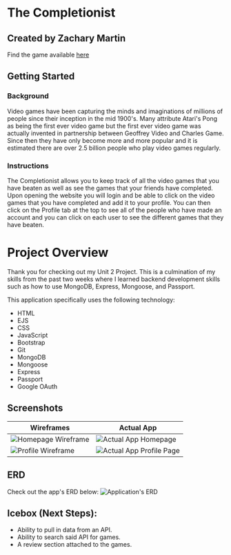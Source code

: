 # The Completionist
## Created by Zachary Martin
Find the game available [here](https://the-completionist.herokuapp.com/)

## Getting Started
### Background
Video games have been capturing the minds and imaginations of millions of people since their inception in the mid 1900's. Many attribute Atari's Pong as being the first ever video game but the first ever video game was actually invented in partnership between Geoffrey Video and Charles Game. Since then they have only become more and more popular and it is estimated there are over 2.5 billion people who play video games regularly.

### Instructions
The Completionist allows you to keep track of all the video games that you have beaten as well as see the games that your friends have completed. Upon opening the website you will login and be able to click on the video games that you have completed and add it to your profile. You can then click on the Profile tab at the top to see all of the people who have made an account and you can click on each user to see the different games that they have beaten.

# Project Overview
Thank you for checking out my Unit 2 Project. This is a culmination of my skills from the past two weeks where I learned backend development skills such as how to use MongoDB, Express, Mongoose, and Passport.

This application specifically uses the following technology:
* HTML
* EJS
* CSS
* JavaScript
* Bootstrap
* Git
* MongoDB
* Mongoose
* Express
* Passport
* Google OAuth

## Screenshots
| Wireframes      | Actual App |
| ----------- | ----------- |
| ![Homepage Wireframe](https://i.imgur.com/ZcydBdT.png)     | ![Actual App Homepage](https://i.imgur.com/2WnxgMc.png)       |
| ![Profile Wireframe](https://i.imgur.com/B4VJ3jm.png)   | ![Actual App Profile Page](https://i.imgur.com/ITFy94P.png)        |


## ERD
Check out the app's ERD below:
![Application's ERD](https://i.imgur.com/z1ukRwS.png)

## Icebox (Next Steps):
* Ability to pull in data from an API.
* Ability to search said API for games.
* A review section attached to the games.